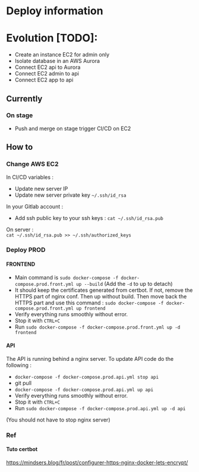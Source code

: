 # Deploy information


# Evolution [TODO]:
- Create an instance EC2 for admin only
- Isolate database in an AWS Aurora
- Connect EC2 api to Aurora
- Connect EC2 admin to api
- Connect EC2 app to api


## Currently 
### On stage
- Push and merge on stage trigger CI/CD on EC2


## How to

### Change AWS EC2
In CI/CD variables : 
- Update new server IP 
- Update new server private key ```~/.ssh/id_rsa```

In your Gitlab account :
- Add ssh public key to your ssh keys : ````cat ~/.ssh/id_rsa.pub````

On server :  
```cat ~/.ssh/id_rsa.pub >> ~/.ssh/authorized_keys```

### Deploy PROD
#### FRONTEND
- Main command is ````sudo docker-compose -f docker-compose.prod.front.yml up --build```` (Add the ```-d``` to up to detach)
- It should keep the certificates generated from certbot. If not, remove the HTTPS part of nginx conf. Then up without build. Then move back the HTTPS part and use this command : 
 ```sudo docker-compose -f docker-compose.prod.front.yml up frontend```
- Verify everything runs smoothly without error.
- Stop it with ````CTRL+C````
- Run ```sudo docker-compose -f docker-compose.prod.front.yml up -d frontend```

#### API
The API is running behind a nginx server. To update API code do the following : 
- ````docker-compose -f docker-compose.prod.api.yml stop api````
- git pull
- ````docker-compose -f docker-compose.prod.api.yml up api````
- Verify everything runs smoothly without error.
- Stop it with ````CTRL+C````
- Run ```sudo docker-compose -f docker-compose.prod.api.yml up -d api```

(You should not have to stop nginx server)

### Ref 
#### Tuto certbot
https://mindsers.blog/fr/post/configurer-https-nginx-docker-lets-encrypt/
